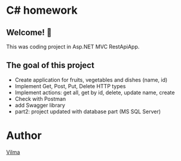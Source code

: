 # C# homework

## Welcome! 👋

This was coding project in Asp.NET MVC  RestApiApp.


## The goal of this project

- Create application for fruits, vegetables and dishes (name, id)
- Implement Get, Post, Put, Delete HTTP types
- Implement actions: get all, get by id, delete, update name, create
- Check with Postman
- add Swagger library
- part2: project updated with database part (MS SQL Server)



# Author

[Vilma](https://github.com/VilmaPa)
